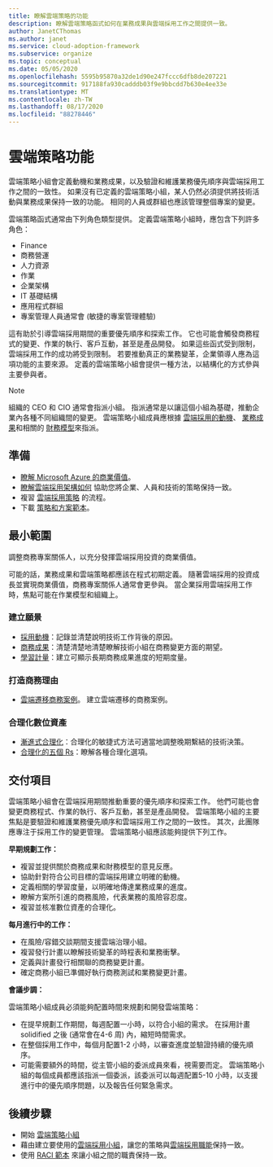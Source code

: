 ```yaml
---
title: 瞭解雲端策略的功能
description: 瞭解雲端策略函式如何在業務成果與雲端採用工作之間提供一致。
author: JanetCThomas
ms.author: janet
ms.service: cloud-adoption-framework
ms.subservice: organize
ms.topic: conceptual
ms.date: 05/05/2020
ms.openlocfilehash: 5595b95870a32de1d90e247fccc6dfb8de207221
ms.sourcegitcommit: 917188fa930cadddb03f9e9bbcdd7b630e4ee33e
ms.translationtype: MT
ms.contentlocale: zh-TW
ms.lasthandoff: 08/17/2020
ms.locfileid: "88278446"
---
```

# <a name="cloud-strategy-functions"></a>雲端策略功能

雲端策略小組會定義動機和業務成果，以及驗證和維護業務優先順序與雲端採用工作之間的一致性。 如果沒有已定義的雲端策略小組，某人仍然必須提供將技術活動與業務成果保持一致的功能。 相同的人員或群組也應該管理整個專案的變更。

雲端策略函式通常由下列角色類型提供。 定義雲端策略小組時，應包含下列許多角色：

- Finance
- 商務營運
- 人力資源
- 作業
- 企業架構
- IT 基礎結構
- 應用程式群組
- 專案管理人員通常會 (敏捷的專案管理體驗) 

這有助於引導雲端採用期間的重要優先順序和探索工作。 它也可能會觸發商務程式的變更、作業的執行、客戶互動，甚至是產品開發。 如果這些函式受到限制，雲端採用工作的成功將受到限制。 若要推動真正的業務變革，企業領導人應為這項功能的主要來源。 定義的雲端策略小組會提供一種方法，以結構化的方式參與主要參與者。

> [!NOTE]
> 組織的 CEO 和 CIO 通常會指派小組。 指派通常是以讓這個小組為基礎，推動企業內各種不同組織間的變更。 雲端策略小組成員應根據 [雲端採用的動機](../strategy/motivations.md)、 [業務成果](../strategy/business-outcomes/index.md)和相關的 [財務模型](../strategy/financial-models.md)來指派。

## <a name="preparation"></a>準備

- [瞭解 Microsoft Azure 的商業價值](/learn/paths/learn-business-value-of-azure)。
- [瞭解雲端採用架構如何](/learn/modules/microsoft-cloud-adoption-framework-for-azure) 協助您將企業、人員和技術的策略保持一致。
- 複習 [雲端採用策略](../strategy/index.md) 的流程。
- 下載 [策略和方案範本](https://raw.githubusercontent.com/microsoft/CloudAdoptionFramework/master/plan/cloud-adoption-framework-strategy-and-plan-template.docx)。

## <a name="minimum-scope"></a>最小範圍

調整商務專案關係人，以充分發揮雲端採用投資的商業價值。

可能的話，業務成果和雲端策略都應該在程式初期定義。 隨著雲端採用的投資成長並實現商業價值，商務專案關係人通常會更參與。 當企業採用雲端採用工作時，焦點可能在作業模型和組織上。

### <a name="establish-a-vision"></a>建立願景

- [採用動機](../strategy/motivations.md)：記錄並清楚說明技術工作背後的原因。
- [商務成果](../strategy/business-outcomes/index.md)：清楚清楚地清楚瞭解技術小組在商務變更方面的期望。
- [學習計量](../strategy/learning-metrics.md)：建立可顯示長期商務成果進度的短期度量。

### <a name="build-business-justification"></a>打造商務理由

- [雲端遷移商務案例](../strategy/cloud-migration-business-case.md)。 建立雲端遷移的商務案例。

### <a name="rationalize-the-digital-estate"></a>合理化數位資產

- [漸進式合理化](../digital-estate/rationalize.md)：合理化的敏捷式方法可適當地調整晚期繫結的技術決策。
- [合理化的五個 Rs](../digital-estate/5-rs-of-rationalization.md)：瞭解各種合理化選項。

## <a name="deliverable"></a>交付項目

雲端策略小組會在雲端採用期間推動重要的優先順序和探索工作。 他們可能也會變更商務程式、作業的執行、客戶互動，甚至是產品開發。 雲端策略小組的主要焦點是要驗證和維護業務優先順序和雲端採用工作之間的一致性。 其次，此團隊應專注于採用工作的變更管理。 雲端策略小組應該能夠提供下列工作。

**早期規劃工作：**

- 複習並提供關於商務成果和財務模型的意見反應。
- 協助針對符合公司目標的雲端採用建立明確的動機。
- 定義相關的學習度量，以明確地傳達業務成果的進度。
- 瞭解方案所引進的商務風險，代表業務的風險容忍度。
- 複習並核准數位資產的合理化。

**每月進行中的工作：**

- 在風險/容錯交談期間支援雲端治理小組。
- 複習發行計畫以瞭解技術變革的時程表和業務衝擊。
- 定義與計畫發行相關聯的商務變更計畫。
- 確定商務小組已準備好執行商務測試和業務變更計畫。

**會議步調：**

雲端策略小組成員必須能夠配置時間來規劃和開發雲端策略：

- 在提早規劃工作期間，每週配置一小時，以符合小組的需求。 在採用計畫 solidified 之後 (通常會在4-6 周) 內，縮短時間需求。
- 在整個採用工作中，每個月配置1-2 小時，以審查進度並驗證持續的優先順序。
- 可能需要額外的時間，從主管小組的委派成員來看，視需要而定。 雲端策略小組的每個成員都應該指派一個委派，該委派可以每週配置5-10 小時，以支援進行中的優先順序問題，以及報告任何緊急需求。

## <a name="next-steps"></a>後續步驟

- 開始 [雲端策略小組](../get-started/team/cloud-strategy.md)
- 藉由建立要使用的[雲端採用小組](../get-started/team/cloud-adoption.md)，讓您的策略與[雲端採用職能](./cloud-adoption.md)保持一致。
- 使用 [RACI 範本](https://raw.githubusercontent.com/microsoft/CloudAdoptionFramework/master/organize/raci-template.xlsx) 來讓小組之間的職責保持一致。